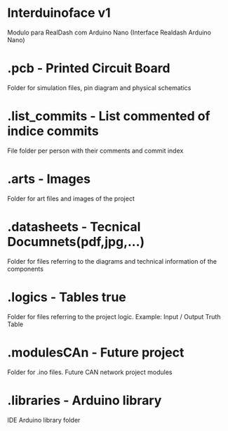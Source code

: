 # Interduinoface v1
 Modulo para RealDash com Arduino Nano (Interface Realdash Arduino Nano)

# .pcb - Printed Circuit Board
 Folder for simulation files, pin diagram and physical schematics 

# .list_commits - List commented of indice commits
 File folder per person with their comments and commit index

# .arts - Images
 Folder for art files and images of the project

# .datasheets - Tecnical Documnets(pdf,jpg,...)
 Folder for files referring to the diagrams and technical information of the components

# .logics - Tables true
 Folder for files referring to the project logic. Example: Input / Output Truth Table

# .modulesCAn - Future project
 Folder for .ino files. Future CAN network project modules

# .libraries - Arduino library
 IDE Arduino library folder